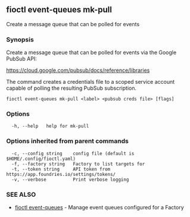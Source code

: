 ## fioctl event-queues mk-pull

Create a message queue that can be polled for events

### Synopsis

Create a message queue that can be polled for events via the Google PubSub API:

  https://cloud.google.com/pubsub/docs/reference/libraries 

The command creates a credentials file to a scoped service account capable of 
polling the resulting PubSub subscription.

```
fioctl event-queues mk-pull <label> <pubsub creds file> [flags]
```

### Options

```
  -h, --help   help for mk-pull
```

### Options inherited from parent commands

```
  -c, --config string    config file (default is $HOME/.config/fioctl.yaml)
  -f, --factory string   Factory to list targets for
  -t, --token string     API token from https://app.foundries.io/settings/tokens/
  -v, --verbose          Print verbose logging
```

### SEE ALSO

* [fioctl event-queues](fioctl_event-queues.md)	 - Manage event queues configured for a Factory

